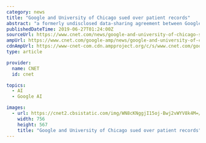 ```yaml
---
category: news
title: "Google and University of Chicago sued over patient records"
abstract: "a formerly undisclosed data-sharing agreement between Google and the UK's state-run National Health Service was revealed that allowed vast amounts of data on 1.6 million patients at London hospitals to be passed to Google-owned AI company DeepMind as part ..."
publishedDateTime: 2019-06-27T01:24:00Z
sourceUrl: https://www.cnet.com/news/google-and-university-of-chicago-sued-over-patient-records/
ampUrl: https://www.cnet.com/google-amp/news/google-and-university-of-chicago-sued-over-patient-records/
cdnAmpUrl: https://www-cnet-com.cdn.ampproject.org/c/s/www.cnet.com/google-amp/news/google-and-university-of-chicago-sued-over-patient-records/
type: article

provider:
  name: CNET
  id: cnet

topics:
  - AI
  - Google AI

images:
  - url: https://cnet2.cbsistatic.com/img/WN8cKNggjI15oj-Bwj2vWYV8k4M=/756x567/2019/06/27/bfd2f7a1-bcea-4f55-823c-6a3165ea4f1f/gettyimages-157875365.jpg
    width: 756
    height: 567
    title: "Google and University of Chicago sued over patient records"
---
```


